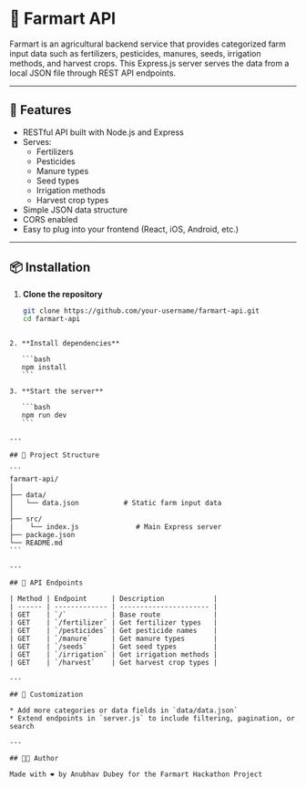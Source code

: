 # 🌾 Farmart API

Farmart is an agricultural backend service that provides categorized farm input data such as fertilizers, pesticides, manures, seeds, irrigation methods, and harvest crops. This Express.js server serves the data from a local JSON file through REST API endpoints.

---

## 🚀 Features

- RESTful API built with Node.js and Express
- Serves:
  - Fertilizers
  - Pesticides
  - Manure types
  - Seed types
  - Irrigation methods
  - Harvest crop types
- Simple JSON data structure
- CORS enabled
- Easy to plug into your frontend (React, iOS, Android, etc.)

---

## 📦 Installation

1. **Clone the repository**
   ```bash
   git clone https://github.com/your-username/farmart-api.git
   cd farmart-api
````

2. **Install dependencies**

   ```bash
   npm install
   ```

3. **Start the server**

   ```bash
   npm run dev
   ```

---

## 📁 Project Structure

```
farmart-api/
│
├── data/
│   └── data.json           # Static farm input data
│
├── src/
|    └── index.js              # Main Express server
├── package.json
└── README.md
```

---

## 🔗 API Endpoints

| Method | Endpoint      | Description            |
| ------ | ------------- | ---------------------- |
| GET    | `/`           | Base route             |
| GET    | `/fertilizer` | Get fertilizer types   |
| GET    | `/pesticides` | Get pesticide names    |
| GET    | `/manure`     | Get manure types       |
| GET    | `/seeds`      | Get seed types         |
| GET    | `/irrigation` | Get irrigation methods |
| GET    | `/harvest`    | Get harvest crop types |

---

## 🔧 Customization

* Add more categories or data fields in `data/data.json`
* Extend endpoints in `server.js` to include filtering, pagination, or search

---

## 👨‍🌾 Author

Made with ❤️ by Anubhav Dubey for the Farmart Hackathon Project

